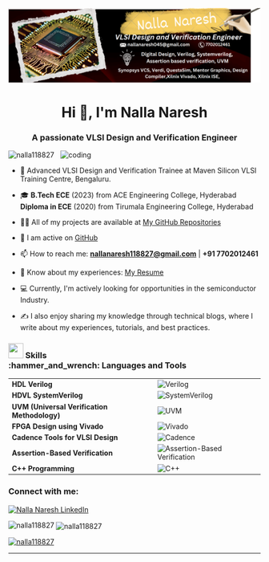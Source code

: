![github-header-image](https://github.com/Nalla118827/Nalla118827/blob/main/Screenshot%202024-07-30%20235508.png)


<h1 align="center">Hi 👋, I'm Nalla Naresh</h1>

<h3 align="center">A passionate VLSI Design and Verification Engineer</h3>
<img align="right" alt="coding" width="400" src="https://th.bing.com/th/id/OIP.Zh6DsQ5mkY6CDSoacW0HxAHaEK?w=1280&h=720&rs=1&pid=ImgDetMain.jpg">

<p align="left"> <img src="https://komarev.com/ghpvc/?username=nalla118827&label=Profile%20views&color=0e75b6&style=flat" alt="nalla118827" /> </p>




- 🌱 Advanced VLSI Design and Verification Trainee at Maven Silicon VLSI Training Centre, Bengaluru.

- 🎓 **B.Tech ECE** (2023) from ACE Engineering College, Hyderabad
     <br>**Diploma in ECE** (2020) from Tirumala Engineering College, Hyderabad

- 👨‍💻 All of my projects are available at [My GitHub Repositories](https://github.com/Nalla118827?tab=repositories)

- 📝 I am active on [GitHub](https://github.com/nalla118827)

- 📫 How to reach me: **nallanaresh118827@gmail.com** | **+91 7702012461**

- 📄 Know about my experiences: [My Resume](https://drive.google.com/file/d/1TpRztv18fimm5k3jW1JyagL3XJJB5Jxr/view?usp=drive_link)

- 💻 Currently, I'm actively looking for opportunities in the semiconductor Industry.

- ✍️ I also enjoy sharing my knowledge through technical blogs, where I write about my experiences, tutorials, and best practices.

<h3 align="left">
  <img src="https://img.icons8.com/external-flaticons-flat-flat-icons/64/000000/external-skills-recruitment-agency-flaticons-flat-flat-icons.png" width="30" height="30"/>
  Skills <br>
 :hammer_and_wrench: Languages and Tools 
</h3>

<table>
  <tr>
    <td><strong>HDL Verilog</strong></td>
    <td><img src="https://img.icons8.com/color/48/000000/verilog.png" alt="Verilog"></td>
  </tr>
  <tr>
    <td><strong>HDVL SystemVerilog</strong></td>
    <td><img src="https://img.icons8.com/color/48/000000/system-verilog.png" alt="SystemVerilog"></td>
  </tr>
  <tr>
    <td><strong>UVM (Universal Verification Methodology)</strong></td>
    <td><img src="https://img.icons8.com/color/48/000000/uvm.png" alt="UVM"></td>
  </tr>
  <tr>
    <td><strong>FPGA Design using Vivado</strong></td>
    <td><img src="https://img.icons8.com/color/48/000000/vivado.png" alt="Vivado"></td>
  </tr>
  <tr>
    <td><strong>Cadence Tools for VLSI Design</strong></td>
    <td><img src="https://img.icons8.com/color/48/000000/cadence.png" alt="Cadence"></td>
  </tr>
  <tr>
    <td><strong>Assertion-Based Verification</strong></td>
    <td><img src="https://img.icons8.com/color/48/000000/assertion.png" alt="Assertion-Based Verification"></td>
  </tr>
  <tr>
    <td><strong>C++ Programming</strong></td>
    <td><img src="https://img.icons8.com/color/48/000000/c-plus-plus-logo.png" alt="C++"></td>
  </tr>
</table>

<h3 align="left">Connect with me:</h3>
<p align="left">
  <a href="https://www.linkedin.com/in/nalla-naresh/" target="blank">
    <img align="center" src="https://raw.githubusercontent.com/rahuldkjain/github-profile-readme-generator/master/src/images/icons/Social/linked-in-alt.svg" alt="Nalla Naresh LinkedIn" height="30" width="40" />
  </a>
</p>




<p><img align="left" src="https://github-readme-stats.vercel.app/api/top-langs?username=nalla118827&show_icons=true&locale=en&layout=compact" alt="nalla118827" /></p>

<p>&nbsp;<img align="center" src="https://github-readme-stats.vercel.app/api?username=nalla118827&show_icons=true&locale=en" alt="nalla118827" /></p>

<p align="left"> 
  <a href="https://github.com/ryo-ma/github-profile-trophy">
    <img src="https://github-profile-trophy.vercel.app/?username=nalla118827" alt="nalla118827" />
  </a> 
</p>

---
